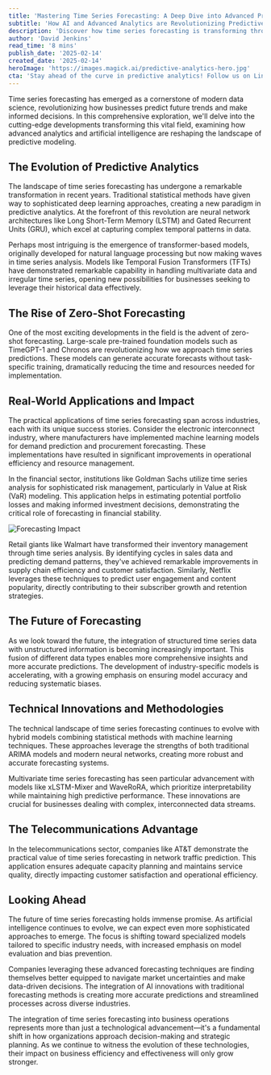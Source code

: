 ```yaml
---
title: 'Mastering Time Series Forecasting: A Deep Dive into Advanced Prediction Techniques'
subtitle: 'How AI and Advanced Analytics are Revolutionizing Predictive Modeling'
description: 'Discover how time series forecasting is transforming through AI and advanced analytics for better predictive modeling. Delve into the methods and real-world applications reshaping how industries predict future trends.'
author: 'David Jenkins'
read_time: '8 mins'
publish_date: '2025-02-14'
created_date: '2025-02-14'
heroImage: 'https://images.magick.ai/predictive-analytics-hero.jpg'
cta: 'Stay ahead of the curve in predictive analytics! Follow us on LinkedIn to join a community of forward-thinking professionals and get exclusive insights into the latest developments in time series forecasting.'
---
```


Time series forecasting has emerged as a cornerstone of modern data science, revolutionizing how businesses predict future trends and make informed decisions. In this comprehensive exploration, we'll delve into the cutting-edge developments transforming this vital field, examining how advanced analytics and artificial intelligence are reshaping the landscape of predictive modeling.

## The Evolution of Predictive Analytics

The landscape of time series forecasting has undergone a remarkable transformation in recent years. Traditional statistical methods have given way to sophisticated deep learning approaches, creating a new paradigm in predictive analytics. At the forefront of this revolution are neural network architectures like Long Short-Term Memory (LSTM) and Gated Recurrent Units (GRU), which excel at capturing complex temporal patterns in data.

Perhaps most intriguing is the emergence of transformer-based models, originally developed for natural language processing but now making waves in time series analysis. Models like Temporal Fusion Transformers (TFTs) have demonstrated remarkable capability in handling multivariate data and irregular time series, opening new possibilities for businesses seeking to leverage their historical data effectively.

## The Rise of Zero-Shot Forecasting

One of the most exciting developments in the field is the advent of zero-shot forecasting. Large-scale pre-trained foundation models such as TimeGPT-1 and Chronos are revolutionizing how we approach time series predictions. These models can generate accurate forecasts without task-specific training, dramatically reducing the time and resources needed for implementation.

## Real-World Applications and Impact

The practical applications of time series forecasting span across industries, each with its unique success stories. Consider the electronic interconnect industry, where manufacturers have implemented machine learning models for demand prediction and procurement forecasting. These implementations have resulted in significant improvements in operational efficiency and resource management.

In the financial sector, institutions like Goldman Sachs utilize time series analysis for sophisticated risk management, particularly in Value at Risk (VaR) modeling. This application helps in estimating potential portfolio losses and making informed investment decisions, demonstrating the critical role of forecasting in financial stability.

![Forecasting Impact](https://i.magick.ai/forecast-impact.jpg)

Retail giants like Walmart have transformed their inventory management through time series analysis. By identifying cycles in sales data and predicting demand patterns, they've achieved remarkable improvements in supply chain efficiency and customer satisfaction. Similarly, Netflix leverages these techniques to predict user engagement and content popularity, directly contributing to their subscriber growth and retention strategies.

## The Future of Forecasting

As we look toward the future, the integration of structured time series data with unstructured information is becoming increasingly important. This fusion of different data types enables more comprehensive insights and more accurate predictions. The development of industry-specific models is accelerating, with a growing emphasis on ensuring model accuracy and reducing systematic biases.

## Technical Innovations and Methodologies

The technical landscape of time series forecasting continues to evolve with hybrid models combining statistical methods with machine learning techniques. These approaches leverage the strengths of both traditional ARIMA models and modern neural networks, creating more robust and accurate forecasting systems.

Multivariate time series forecasting has seen particular advancement with models like xLSTM-Mixer and WaveRoRA, which prioritize interpretability while maintaining high predictive performance. These innovations are crucial for businesses dealing with complex, interconnected data streams.

## The Telecommunications Advantage

In the telecommunications sector, companies like AT&T demonstrate the practical value of time series forecasting in network traffic prediction. This application ensures adequate capacity planning and maintains service quality, directly impacting customer satisfaction and operational efficiency.

## Looking Ahead

The future of time series forecasting holds immense promise. As artificial intelligence continues to evolve, we can expect even more sophisticated approaches to emerge. The focus is shifting toward specialized models tailored to specific industry needs, with increased emphasis on model evaluation and bias prevention.

Companies leveraging these advanced forecasting techniques are finding themselves better equipped to navigate market uncertainties and make data-driven decisions. The integration of AI innovations with traditional forecasting methods is creating more accurate predictions and streamlined processes across diverse industries.

The integration of time series forecasting into business operations represents more than just a technological advancement—it's a fundamental shift in how organizations approach decision-making and strategic planning. As we continue to witness the evolution of these technologies, their impact on business efficiency and effectiveness will only grow stronger.
